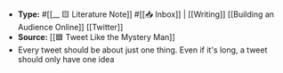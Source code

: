 - **Type:** #[[__ 🟨 Literature Note]] #[[📥 Inbox]] | [[Writing]] [[Building an Audience Online]] [[Twitter]]
- **Source:** [[🟦 Tweet Like the Mystery Man]]
- Every tweet should be about just one thing. Even if it's long, a tweet should only have one idea
